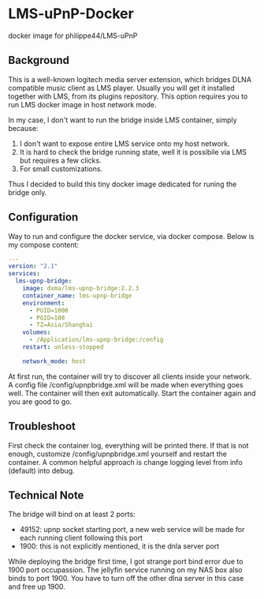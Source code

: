 # LMS-uPnP-Docker
docker image for philippe44/LMS-uPnP

## Background

This is a well-known logitech media server extension, which bridges DLNA compatible music client as LMS player.
Usually you will get it installed together with LMS, from its plugins repository. This option requires you to run LMS docker image in host network mode.

In my case, I don't want to run the bridge inside LMS container, simply because:
   1. I don't want to expose entire LMS service onto my host network.
   2. It is hard to check the bridge running state, well it is possibile via LMS but requires a few clicks.
   3. For small customizations.

Thus I decided to build this tiny docker image dedicated for runing the bridge only.

## Configuration

Way to run and configure the docker service, via docker compose. Below is my compose content:
```yaml
---
version: "2.1"
services:
  lms-upnp-bridge:
    image: dxma/lms-upnp-bridge:2.2.3
    container_name: lms-upnp-bridge
    environment:
      - PUID=1000
      - PGID=100
      - TZ=Asia/Shanghai
    volumes:
      - /Application/lms-upnp-bridge:/config
    restart: unless-stopped

    network_mode: host
```

At first run, the container will try to discover all clients inside your network. A config file /config/upnpbridge.xml will be made when everything goes well. The container will
then exit automatically.
Start the container again and you are good to go.

## Troubleshoot

First check the container log, everything will be printed there.
If that is not enough, customize /config/upnpbridge.xml yourself and restart the container. A common helpful approach is change logging level from info (default) into debug.

## Technical Note

The bridge will bind on at least 2 ports:
   * 49152: upnp socket starting port, a new web service will be made for each running client following this port
   * 1900: this is not explicitly mentioned, it is the dnla server port

While deploying the bridge first time, I got strange port bind error due to 1900 port occupassion. The jellyfin service running on my NAS box also binds to port 1900.
You have to turn off the other dlna server in this case and free up 1900.
